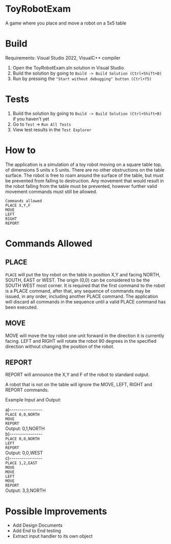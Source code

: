 # ToyRobotExam

A game where you place and move a robot on a 5x5 table

# Build
Requirements:  Visual Studio 2022, VisualC++ compiler
1. Open the ToyRobotExam.sln solution in Visual Studio.
2. Build the solution by going to ```Build -> Build Solution (Ctrl+Shift+B)```
3. Run by pressing the ```"Start without debugging" button (Ctrl+f5)```

# Tests
1. Build the solution by going to ```Build -> Build Solution (Ctrl+Shift+B)``` if you haven't yet
2. Go to `Test` -> `Run All Tests`
3. View test results in the `Test Explorer`

# How to

The application is a simulation of a toy robot moving on a square table top, of dimensions 5 units x 5 units. There are no
other obstructions on the table surface. The robot is free to roam around the surface of the table, but must be prevented
from falling to destruction. Any movement that would result in the robot falling from the table must be prevented,
however further valid movement commands must still be allowed.

`Commands allowed`     <br />
```PLACE X,Y,F```      <br />
```MOVE```             <br />
```LEFT```             <br />
```RIGHT```            <br />
```REPORT```           <br />

# Commands Allowed 

## PLACE
`PLACE` will put the toy robot on the table in position X,Y and facing NORTH, SOUTH, EAST or WEST. The origin (0,0)
can be considered to be the SOUTH WEST most corner. It is required that the first command to the robot is a PLACE
command, after that, any sequence of commands may be issued, in any order, including another PLACE command. The
application will discard all commands in the sequence until a valid PLACE command has been executed. 

## MOVE
MOVE will move the toy robot one unit forward in the direction it is currently facing.
LEFT and RIGHT will rotate the robot 90 degrees in the specified direction without changing the position of the
robot. 
## REPORT
REPORT will announce the X,Y and F of the robot to standard output.

A robot that is not on the table will ignore the MOVE, LEFT, RIGHT and REPORT commands. 

Example Input and Output:

a)----------------    <br />
`PLACE 0,0,NORTH`     <br />
`MOVE`                <br />
`REPORT`              <br />
Output: 0,1,NORTH     <br />
b)----------------    <br />
`PLACE 0,0,NORTH`     <br />
`LEFT`                <br />
`REPORT`              <br />
Output: 0,0,WEST      <br />
c)----------------    <br />
`PLACE 1,2,EAST`      <br />
`MOVE`                <br />
`MOVE`                <br />
`LEFT`                <br />
`MOVE`                <br />
`REPORT`              <br />
Output: 3,3,NORTH     <br />

# Possible Improvements
* Add Design Documents
* Add End to End testing
* Extract input handler to its own object
